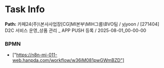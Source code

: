 # Task Info

**Path:** 카페24(주)\본사사업장\[CG]MI본부\MIH그룹\BVO팀 / yjyoon / [271404] D2C 서비스 운영_상품 관리 _ APP PUSH 등록 / 2025-08-01_00-00-00

### BPMN
- ["https://n8n-mi-011-web.hanpda.com/workflow/w36iM081pwGWmBZD"]

